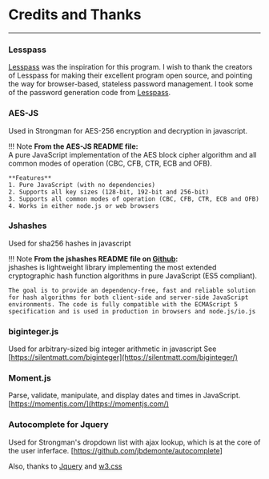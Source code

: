 # Credits and Thanks

---
### Lesspass

[Lesspass] was the inspiration for this program. I wish to thank the creators of Lesspass for making their excellent program open source, and pointing the way for browser-based, stateless password management. I took some of the password generation code from [Lesspass].

### AES-JS

Used in Strongman for AES-256 encryption and decryption in javascript.

!!! Note 
    **From the AES-JS README file:**  
    A pure JavaScript implementation of the AES block cipher algorithm and all common modes of operation (CBC, CFB, CTR, ECB and OFB).  
  
    **Features**  
    1. Pure JavaScript (with no dependencies)  
    2. Supports all key sizes (128-bit, 192-bit and 256-bit)  
    3. Supports all common modes of operation (CBC, CFB, CTR, ECB and OFB)  
    4. Works in either node.js or web browsers

### Jshashes

Used for sha256 hashes in javascript

!!! Note 
    **From the jshashes README file on [Github](https://github.com/h2non/jshashes):**  
    jshashes is lightweight library implementing the most extended cryptographic hash function algorithms in pure JavaScript (ES5 compliant).

    The goal is to provide an dependency-free, fast and reliable solution for hash algorithms for both client-side and server-side JavaScript environments. The code is fully compatible with the ECMAScript 5 specification and is used in production in browsers and node.js/io.js

### biginteger.js

Used for arbitrary-sized big integer arithmetic in javascript
See [https://silentmatt.com/biginteger](https://silentmatt.com/biginteger/)

### Moment.js

Parse, validate, manipulate, and display dates and times in JavaScript. [https://momentjs.com/](https://momentjs.com/)

### Autocomplete for Jquery

Used for Strongman's dropdown list with ajax lookup, which is at the core of the user inferface. [https://github.com/jbdemonte/autocomplete]

Also, thanks to [Jquery](http://jquery.com/) and [w3.css](https://www.w3schools.com/w3css/default.asp)

[jshashes]: https://github.com/h2non/jshashes
[lesspass]: https://lesspass.com
